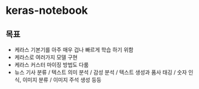 # keras-notebook

## 목표
- 케라스 기본기를 아주 매우 겁나 빠르게 학습 하기 위함
- 케라스로 여러가지 모델 구현
- 케라스 커스터 마이징 방법도 다룸
- 뉴스 기사 분류 / 텍스트 의미 분석 / 감성 분석 / 텍스트 생성과 품사 태깅 / 숫자 인식, 이미지 분류 / 이미지 주석 생성 등등
